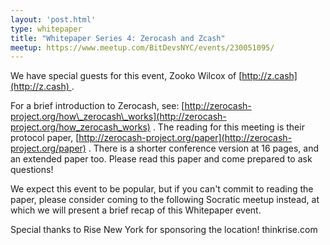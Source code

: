 ```yaml
---
layout: 'post.html'
type: whitepaper
title: "Whitepaper Series 4: Zerocash and Zcash"
meetup: https://www.meetup.com/BitDevsNYC/events/230051095/
---
```


We have special guests for this event, Zooko Wilcox of [http://z.cash](http://z.cash) .

For a brief introduction to Zerocash, see: [http://zerocash-project.org/how\_zerocash\_works](http://zerocash-project.org/how_zerocash_works) . The reading for this meeting is their protocol paper, [http://zerocash-project.org/paper](http://zerocash-project.org/paper) . There is a shorter conference version at 16 pages, and an extended paper too. Please read this paper and come prepared to ask questions!

We expect this event to be popular, but if you can't commit to reading the paper, please consider coming to the following Socratic meetup instead, at which we will present a brief recap of this Whitepaper event.

Special thanks to Rise New York for sponsoring the location! thinkrise.com
